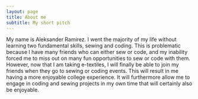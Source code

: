 ```yaml
---
layout: page
title: About me
subtitle: My short pitch
---
```


My name is Aleksander Ramirez. I went the majority of my life without learning two fundamental skills, sewing and coding. This is problematic because I have many friends who can either sew or code, and my inability forced me to miss out on many fun opportunities to sew or code with them. However, now that I am taking e-textiles, I will finally be able to join my friends when they go to sewing or coding events. This will result in me having a more enjoyable college experience. It will furthermore allow me to engage in coding and sewing projects in my own time that will certainly also be enjoyable. 

